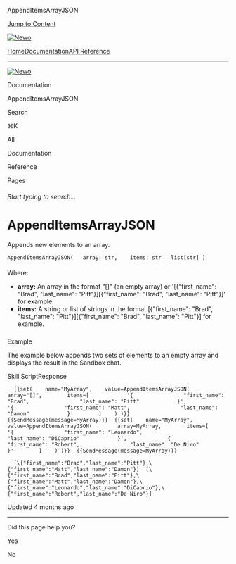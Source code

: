 AppendItemsArrayJSON

[Jump to Content](#content)

[![Newo](https://files.readme.io/895bdeef8322f081f6d0f4507a17e414930dfddfddf1de452f458dc00698ca84-small-svgviewer-png-output_9.png)](/)

[Home](/)[Documentation](index.md)[API Reference](/reference)

* * *

[![Newo](https://files.readme.io/895bdeef8322f081f6d0f4507a17e414930dfddfddf1de452f458dc00698ca84-small-svgviewer-png-output_9.png)](/)

Documentation

AppendItemsArrayJSON

Search

⌘K

All

Documentation

Reference

Pages

###### Start typing to search…

# AppendItemsArrayJSON

Appends new elements to an array.

`AppendItemsArrayJSON(   array: str,    items: str | list[str] )`

#### 

Where:

[](#where)

*   **array:** An array in the format "\[\]" (an empty array) or '\[{"first\_name": "Brad", "last\_name": "Pitt"}\]\[{"first\_name": "Brad", "last\_name": "Pitt"}\]' for example.
*   **items:** A string or list of strings in the format \[{"first\_name": "Brad", "last\_name": "Pitt"}\]\[{"first\_name": "Brad", "last\_name": "Pitt"}\] for example.

### 

Example

[](#example)

The example below appends two sets of elements to an empty array and displays the result in the Sandbox chat.

Skill ScriptResponse

`   {{set(    name="MyArray",    value=AppendItemsArrayJSON(        array="[]",        items=[            '{                "first_name": "Brad",                "last_name": "Pitt"            }',            '{                "first_name": "Matt",                "last_name": "Damon"            }'        ]    ) )}}  {{SendMessage(message=MyArray)}}  {{set(    name="MyArray",    value=AppendItemsArrayJSON(        array=MyArray,        items=[            '{                "first_name": "Leonardo",                "last_name": "DiCaprio"            }',            '{                "first_name": "Robert",                "last_name": "De Niro"            }'        ]    ) )}}  {{SendMessage(message=MyArray)}}   `

`   [\{"first_name":"Brad","last_name":"Pitt"},\{"first_name":"Matt","last_name":"Damon"}]  [\{"first_name":"Brad","last_name":"Pitt"},\{"first_name":"Matt","last_name":"Damon"},\{"first_name":"Leonardo","last_name":"DiCaprio"},\{"first_name":"Robert","last_name":"De Niro"}]   `

Updated 4 months ago

* * *

Did this page help you?

Yes

No
